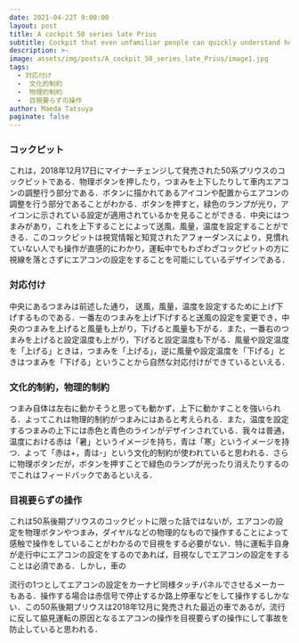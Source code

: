 ```yaml
---
date: 2021-04-22T 9:00:00
layout: post
title: A cockpit 50 series late Prius
subtitle: Cockpit that even unfamiliar people can quickly understand how to set
description: >-
image: assets/img/posts/A_cockpit_50_series_late_Prius/image1.jpg
tags: 
  - 対応付け
  -  文化的制約
  -  物理的制約
  -  目視要らずの操作
author: Maeda Tatsuya
paginate: false
---
```


### コックピット
これは，2018年12月17日にマイナーチェンジして発売された50系プリウスのコックピットである．物理ボタンを押したり，つまみを上下したりして車内エアコンの調整行う部分である．ボタンに描かれてあるアイコンや配置からエアコンの調整を行う部分であることがわかる．ボタンを押すと，緑色のランプが光り，アイコンに示されている設定が適用されているかを見ることができる．中央にはつまみがあり，これを上下することによって送風，風量，温度を設定することができる．このコックピットは視覚情報と知覚されたアフォーダンスにより，見慣れていない人でも操作が直感的にわかり，運転中でもわざわざコックピットの方に視線を落とさずにエアコンの設定をすることを可能にしているデザインである．

### 対応付け
中央にあるつまみは前述した通り，
送風，風量，温度を設定するために上げ下げするものである．一番左のつまみを上げ下げすると送風の設定を変更でき，中央のつまみを上げると風量も上がり，下げると風量も下がる．また，一番右のつまみを上げると設定温度も上がり，下げると設定温度も下がる．風量や設定温度を「上げる」ときは，つまみを「上げる」，逆に風量や設定温度を「下げる」ときはつまみを「下げる」ということから自然な対応付けができているといえる．

### 文化的制約，物理的制約
つまみ自体は左右に動かそうと思っても動かず，上下に動かすことを強いられる．よってこれは物理的制約がつまみにはあると考えられる．また，温度を設定するつまみの上下には赤色と青色のラインがデザインされている．我々は普通，温度における赤は「暑」というイメージを持ち，青は「寒」というイメージを持つ．よって「赤は+，青は-」という文化的制約が使われていると思われる．さらに物理ボタンだが，ボタンを押すことで緑色のランプが光ったり消えたりするのでこれはフィードバックであるといえる．

### 目視要らずの操作
 これは50系後期プリウスのコックピットに限った話ではないが，エアコンの設定を物理ボタンやつまみ，ダイヤルなどの物理的なもので操作することによって感触で操作をしていることがわかるので目視をする必要がない．特に運転手自身が走行中にエアコンの設定をするのであれば，目視なしでエアコンの設定をすることは必須である．しかし，車の

流行の1つとしてエアコンの設定をカーナビ同様タッチパネルでさせるメーカーもある．操作する場合は赤信号で停止するか路上停車などをして操作するしかない．この50系後期プリウスは2018年12月に発売された最近の車であるが，流行に反して脇見運転の原因となるエアコンの操作を目視要らずの操作にして事故を防止していると思われる．
